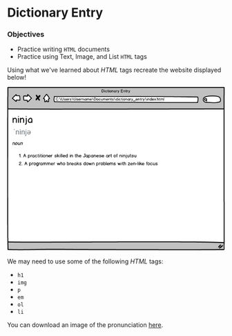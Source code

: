 # Dictionary Entry

### Objectives

- Practice writing `HTML` documents
- Practice using Text, Image, and List `HTML` tags

Using what we've learned about _HTML_ tags recreate the website displayed below!

![](dictionary_entry.png)

We may need to use some of the following _HTML_ tags:

- `h1`
- `img`
- `p`
- `em`
- `ol`
- `li`

You can download an image of the pronunciation [here](https://s3.amazonaws.com/General_V88/boomyeah2015/codingdojo/curriculum/content/chapter/pronunciation.png).
